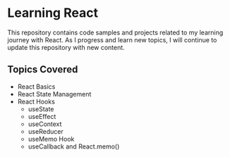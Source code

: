 # Learning React

This repository contains code samples and projects related to my learning journey with React. As I progress and learn new topics, I will continue to update this repository with new content.

## Topics Covered

- React Basics
- React State Management
- React Hooks
  - useState
  - useEffect
  - useContext
  - useReducer
  - useMemo Hook
  - useCallback and React.memo()
